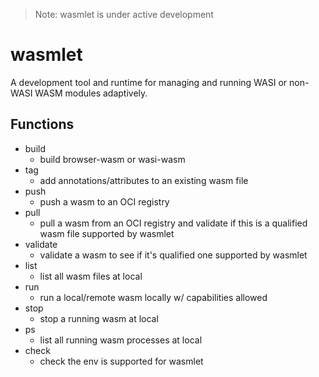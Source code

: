 > Note: wasmlet is under active development

# wasmlet

A development tool and runtime for managing and running WASI or non-WASI WASM modules adaptively.

## Functions

- build
  - build browser-wasm or wasi-wasm
- tag
  - add annotations/attributes to an existing wasm file
- push
  - push a wasm to an OCI registry
- pull
  - pull a wasm from an OCI registry and validate if this is a qualified wasm file supported by wasmlet
- validate
  - validate a wasm to see if it's qualified one supported by wasmlet
- list
  - list all wasm files at local
- run
  - run a local/remote wasm locally w/ capabilities allowed
- stop
  - stop a running wasm at local
- ps
  - list all running wasm processes at local
- check
    - check the env is supported for wasmlet
